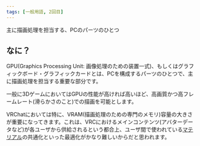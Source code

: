 ```yaml
---
tags: [一般用語, 2回目]
---
```


主に描画処理を担当する、PCのパーツのひとつ

## なに？

GPU(Graphics Processing Unit: 画像処理のための装置一式)、もしくはグラフィックボード・グラフィックカードとは、PCを構成するパーツのひとつで、主に描画処理を担当する重要な部分です。

一般に3DゲームにおいてはGPUの性能が高ければ高いほど、高画質かつ高フレームレート(滑らかさのこと)での描画を可能とします。

VRChatにおいては特に、VRAM(描画処理のための専門のメモリ)容量の大きさが重要になってきます。これは、VRCにおけるメインコンテンツ(アバターデータなど)が各ユーザから供給されるという都合上、ユーザ間で使われている[マテリアル](/docs/索引/MNO/Material)の共通化といった最適化がかなり難しいからだと思われます。
